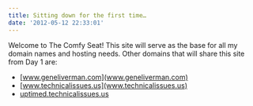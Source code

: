```yaml
---
title: Sitting down for the first time…
date: '2012-05-12 22:33:01'
---
```



Welcome to The Comfy Seat! This site will serve as the base for all my domain names and hosting needs. Other domains that will share this site from Day 1 are:

- [www.geneliverman.com](www.geneliverman.com)
- [www.technicalissues.us](www.technicalissues.us)
- [uptimed.technicalissues.us](uptimed.technicalissues.us)
